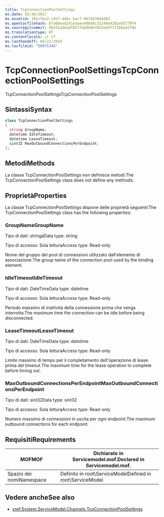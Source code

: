 ```yaml
---
title: TcpConnectionPoolSettings
ms.date: 03/30/2017
ms.assetid: 19acfba3-c057-4dbc-bac7-8674d7844d83
ms.openlocfilehash: 6fa68eed241edaea40b66c31240a4201e05779f4
ms.sourcegitcommit: 9b552addadfb57fab0b9e7852ed4f1f1b8a42f8e
ms.translationtype: HT
ms.contentlocale: it-IT
ms.lasthandoff: 04/22/2019
ms.locfileid: "59975348"
---
```

# <a name="tcpconnectionpoolsettings"></a><span data-ttu-id="737ae-102">TcpConnectionPoolSettings</span><span class="sxs-lookup"><span data-stu-id="737ae-102">TcpConnectionPoolSettings</span></span>
<span data-ttu-id="737ae-103">TcpConnectionPoolSettings</span><span class="sxs-lookup"><span data-stu-id="737ae-103">TcpConnectionPoolSettings</span></span>  
  
## <a name="syntax"></a><span data-ttu-id="737ae-104">Sintassi</span><span class="sxs-lookup"><span data-stu-id="737ae-104">Syntax</span></span>  
  
```csharp
class TcpConnectionPoolSettings  
{  
  string GroupName;  
  datetime IdleTimeout;  
  datetime LeaseTimeout;  
  sint32 MaxOutboundConnectionsPerEndpoint;  
};  
```  
  
## <a name="methods"></a><span data-ttu-id="737ae-105">Metodi</span><span class="sxs-lookup"><span data-stu-id="737ae-105">Methods</span></span>  
 <span data-ttu-id="737ae-106">La classe TcpConnectionPoolSettings non definisce metodi.</span><span class="sxs-lookup"><span data-stu-id="737ae-106">The TcpConnectionPoolSettings class does not define any methods.</span></span>  
  
## <a name="properties"></a><span data-ttu-id="737ae-107">Proprietà</span><span class="sxs-lookup"><span data-stu-id="737ae-107">Properties</span></span>  
 <span data-ttu-id="737ae-108">La classe TcpConnectionPoolSettings dispone delle proprietà seguenti:</span><span class="sxs-lookup"><span data-stu-id="737ae-108">The TcpConnectionPoolSettings class has the following properties:</span></span>  
  
### <a name="groupname"></a><span data-ttu-id="737ae-109">GroupName</span><span class="sxs-lookup"><span data-stu-id="737ae-109">GroupName</span></span>  
 <span data-ttu-id="737ae-110">Tipo di dati: stringa</span><span class="sxs-lookup"><span data-stu-id="737ae-110">Data type: string</span></span>  
  
 <span data-ttu-id="737ae-111">Tipo di accesso: Sola lettura</span><span class="sxs-lookup"><span data-stu-id="737ae-111">Access type: Read-only</span></span>  
  
 <span data-ttu-id="737ae-112">Nome del gruppo del pool di connessioni utilizzato dall'elemento di associazione.</span><span class="sxs-lookup"><span data-stu-id="737ae-112">The group name of the connection pool used by the binding element.</span></span>  
  
### <a name="idletimeout"></a><span data-ttu-id="737ae-113">IdleTimeout</span><span class="sxs-lookup"><span data-stu-id="737ae-113">IdleTimeout</span></span>  
 <span data-ttu-id="737ae-114">Tipo di dati: DateTime</span><span class="sxs-lookup"><span data-stu-id="737ae-114">Data type: datetime</span></span>  
  
 <span data-ttu-id="737ae-115">Tipo di accesso: Sola lettura</span><span class="sxs-lookup"><span data-stu-id="737ae-115">Access type: Read-only</span></span>  
  
 <span data-ttu-id="737ae-116">Periodo massimo di inattività della connessione prima che venga interrotta.</span><span class="sxs-lookup"><span data-stu-id="737ae-116">The maximum time the connection can be idle before being disconnected.</span></span>  
  
### <a name="leasetimeout"></a><span data-ttu-id="737ae-117">LeaseTimeout</span><span class="sxs-lookup"><span data-stu-id="737ae-117">LeaseTimeout</span></span>  
 <span data-ttu-id="737ae-118">Tipo di dati: DateTime</span><span class="sxs-lookup"><span data-stu-id="737ae-118">Data type: datetime</span></span>  
  
 <span data-ttu-id="737ae-119">Tipo di accesso: Sola lettura</span><span class="sxs-lookup"><span data-stu-id="737ae-119">Access type: Read-only</span></span>  
  
 <span data-ttu-id="737ae-120">Limite massimo di tempo per il completamento dell'operazione di lease prima del timeout.</span><span class="sxs-lookup"><span data-stu-id="737ae-120">The maximum time for the lease operation to complete before timing out.</span></span>  
  
### <a name="maxoutboundconnectionsperendpoint"></a><span data-ttu-id="737ae-121">MaxOutboundConnectionsPerEndpoint</span><span class="sxs-lookup"><span data-stu-id="737ae-121">MaxOutboundConnectionsPerEndpoint</span></span>  
 <span data-ttu-id="737ae-122">Tipo di dati: sint32</span><span class="sxs-lookup"><span data-stu-id="737ae-122">Data type: sint32</span></span>  
  
 <span data-ttu-id="737ae-123">Tipo di accesso: Sola lettura</span><span class="sxs-lookup"><span data-stu-id="737ae-123">Access type: Read-only</span></span>  
  
 <span data-ttu-id="737ae-124">Numero massimo di connessioni in uscita per ogni endpoint.</span><span class="sxs-lookup"><span data-stu-id="737ae-124">The maximum outbound connections for each endpoint.</span></span>  
  
## <a name="requirements"></a><span data-ttu-id="737ae-125">Requisiti</span><span class="sxs-lookup"><span data-stu-id="737ae-125">Requirements</span></span>  
  
|<span data-ttu-id="737ae-126">MOF</span><span class="sxs-lookup"><span data-stu-id="737ae-126">MOF</span></span>|<span data-ttu-id="737ae-127">Dichiarato in Servicemodel.mof.</span><span class="sxs-lookup"><span data-stu-id="737ae-127">Declared in Servicemodel.mof.</span></span>|  
|---------|-----------------------------------|  
|<span data-ttu-id="737ae-128">Spazio dei nomi</span><span class="sxs-lookup"><span data-stu-id="737ae-128">Namespace</span></span>|<span data-ttu-id="737ae-129">Definito in root\ServiceModel</span><span class="sxs-lookup"><span data-stu-id="737ae-129">Defined in root\ServiceModel</span></span>|  
  
## <a name="see-also"></a><span data-ttu-id="737ae-130">Vedere anche</span><span class="sxs-lookup"><span data-stu-id="737ae-130">See also</span></span>

- <xref:System.ServiceModel.Channels.TcpConnectionPoolSettings>

